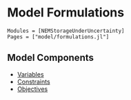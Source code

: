 # Model Formulations

```@autodocs
Modules = [NEMStorageUnderUncertainty]
Pages = ["model/formulations.jl"]
```

## Model Components

- [Variables](@ref)
- [Constraints](@ref)
- [Objectives](@ref)
